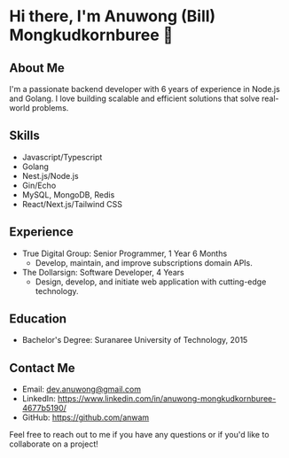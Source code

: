 # Hi there, I'm Anuwong (Bill) Mongkudkornburee 👋

## About Me

I'm a passionate backend developer with 6 years of experience in Node.js and Golang. I love building scalable and efficient solutions that solve real-world problems.

## Skills

- Javascript/Typescript
- Golang
- Nest.js/Node.js
- Gin/Echo
- MySQL, MongoDB, Redis
- React/Next.js/Tailwind CSS

## Experience

- True Digital Group: Senior Programmer, 1 Year 6 Months
  - Develop, maintain, and improve subscriptions domain APIs.
- The Dollarsign: Software Developer, 4 Years
  - Design, develop, and initiate web application with cutting-edge technology.

## Education

- Bachelor's Degree: Suranaree University of Technology, 2015

## Contact Me

- Email: dev.anuwong@gmail.com
- LinkedIn: https://www.linkedin.com/in/anuwong-mongkudkornburee-4677b5190/
- GitHub: https://github.com/anwam

Feel free to reach out to me if you have any questions or if you'd like to collaborate on a project!
